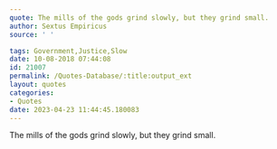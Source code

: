 ```yaml
---
quote: The mills of the gods grind slowly, but they grind small.
author: Sextus Empiricus
source: ' '

tags: Government,Justice,Slow
date: 10-08-2018 07:44:08
id: 21007
permalink: /Quotes-Database/:title:output_ext
layout: quotes
categories:
- Quotes
date: 2023-04-23 11:44:45.180083
---
```

The mills of the gods grind slowly, but they grind small.
